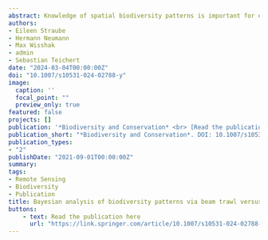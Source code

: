```yaml
---
abstract: Knowledge of spatial biodiversity patterns is important for ecosystem assessment. Rhodoliths, free-living calcareous algae, are biotic components that structure the sea floor through their complex calcareous skeletons and their tendency to accumulate in an area to form rhodolith beds. Thereby, rhodoliths are considered to act as ecosystem engineers promoting local biodiversity. In this study, the biodiversity of rhodolith beds in Mosselbukta, Svalbard, was investigated to analyse the proposed link between local biodiversity and the presence of rhodoliths by evaluating beam trawl and underwater video transect data. The comparative analysis of two sampling methods addressing the same research question allowed us to assess the suitability of these two methods. To test our hypothesis and the utility of the two methods, evaluations of the two data sets were carried out separately by using Bayesian statistics. The results confirm a positive relationship between the presence of rhodoliths and local biodiversity with a posterior probability of 70% for the video transects and 85% for the beam trawl data. The similarity of the results of the two methods suggests that both methods are well-suited for the analysis of local biodiversity patterns. The combination of the two methods, with their individual strengths and weaknesses, has provided stronger support for the results and a broader view on different components of the biodiversity in the Svalbard rhodolith beds.
authors:
- Eileen Straube
- Hermann Neumann
- Max Wisshak
- admin
- Sebastian Teichert
date: "2024-03-04T00:00:00Z"
doi: "10.1007/s10531-024-02788-y"
image:
  caption: ''
  focal_point: ""
  preview_only: true
featured: false
projects: []
publication: '*Biodiversity and Conservation* <br> [Read the publication](https://link.springer.com/article/10.1007/s10531-024-02788-y)'
publication_short: "*Biodiversity and Conservation*. DOI: 10.1007/s10531-024-02788-y. [Read the publication](https://link.springer.com/article/10.1007/s10531-024-02788-y)"
publication_types:
- "2"
publishDate: "2021-09-01T00:00:00Z"
summary: 
tags: 
- Remote Sensing
- Biodiversity
- Publication
title: Bayesian analysis of biodiversity patterns via beam trawl versus video transect—a comparative case study of Svalbard rhodolith beds
buttons:
    - text: Read the publication here
      url: "https://link.springer.com/article/10.1007/s10531-024-02788-y"
---
```


